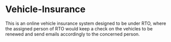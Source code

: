 # Vehicle-Insurance

This is an online vehicle insurance system designed to be under RTO, where the assigned person of RTO would keep a check on the vehicles to be renewed and send emails accordingly to the concerned person. 
